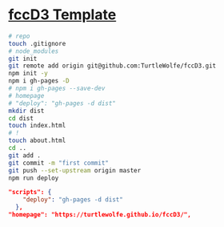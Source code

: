 # [fccD3 Template](https://www.google.com "Google's Homepage")

```bash
# repo
touch .gitignore
# node_modules
git init
git remote add origin git@github.com:TurtleWolfe/fccD3.git
npm init -y
npm i gh-pages -D
# npm i gh-pages --save-dev
# homepage
# "deploy": "gh-pages -d dist"
mkdir dist
cd dist
touch index.html
# !
touch about.html
cd ..
git add .
git commit -m "first commit"
git push --set-upstream origin master
npm run deploy
```

```json
"scripts": {
    "deploy": "gh-pages -d dist"
  },
"homepage": "https://turtlewolfe.github.io/fccD3/",
```
